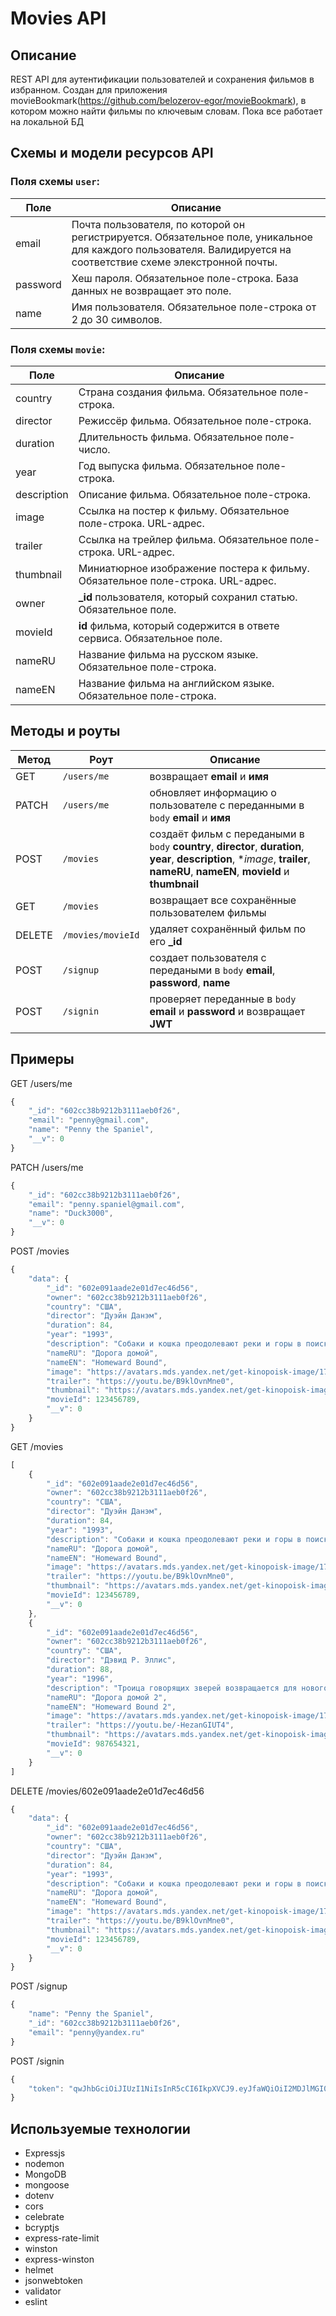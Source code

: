 # Movies API

## Описание

REST API для аутентификации пользователей и сохранения фильмов в избранном. Создан для приложения movieBookmark(https://github.com/belozerov-egor/movieBookmark), в котором можно найти фильмы по ключевым словам. Пока все работает на локальной БД


## Схемы и модели ресурсов API

### Поля схемы `user`:

Поле | Описание
-----|------------
email | Почта пользователя, по которой он регистрируется. Обязательное поле, уникальное для каждого пользователя. Валидируется на соответствие схеме элекстронной почты.
password | Хеш пароля. Обязательное поле-строка. База данных не возвращает это поле.
name | Имя пользователя. Обязательное поле-строка от 2 до 30 символов.

### Поля схемы `movie`:

Поле | Описание
-----|------------
country | Страна создания фильма. Обязательное поле-строка.
director | Режиссёр фильма. Обязательное поле-строка.
duration | Длительность фильма. Обязательное поле-число.
year | Год выпуска фильма. Обязательное поле-строка.
description | Описание фильма. Обязательное поле-строка.
image | Cсылка на постер к фильму. Обязательное поле-строка. URL-адрес.
trailer | Cсылка на трейлер фильма. Обязательное поле-строка. URL-адрес.
thumbnail | Миниатюрное изображение постера к фильму. Обязательное поле-строка. URL-адрес.
owner | **_id** пользователя, который сохранил статью. Обязательное поле.
movieId | **id** фильма, который содержится в ответе сервиса. Обязательное поле.
nameRU | Название фильма на русском языке. Обязательное поле-строка.
nameEN | Название фильма на английском языке. Обязательное поле-строка.

## Методы и роуты

Метод | Роут | Описание
----- |------|---------
GET | `/users/me` | возвращает **email** и **имя**
PATCH | `/users/me` | обновляет информацию о пользователе с переданными в `body` **email** и **имя**
POST | `/movies` | создаёт фильм с передаными в `body` **country**, **director**, **duration**, **year**, **description**, **image*, **trailer**, **nameRU**, **nameEN**, **movieId** и **thumbnail**
GET | `/movies` | возвращает все сохранённые пользователем фильмы
DELETE | `/movies/movieId` | удаляет сохранённый фильм по его **_id**
POST | `/signup` | создает пользователя с передаными в `body` **email**, **password**, **name**
POST | `/signin` | проверяет переданные в `body` **email** и **password** и возвращает **JWT**

## Примеры

GET /users/me

```javascript
{
    "_id": "602cc38b9212b3111aeb0f26",
    "email": "penny@gmail.com",
    "name": "Penny the Spaniel",
    "__v": 0
}
```

PATCH /users/me

```javascript
{
    "_id": "602cc38b9212b3111aeb0f26",
    "email": "penny.spaniel@gmail.com",
    "name": "Duck3000",
    "__v": 0
}
```

POST /movies

```javascript
{
    "data": {
        "_id": "602e091aade2e01d7ec46d56",
        "owner": "602cc38b9212b3111aeb0f26",
        "country": "США",
        "director": "Дуэйн Данэм",
        "duration": 84,
        "year": "1993",
        "description": "Собаки и кошка преодолевают реки и горы в поисках хозяев. История о том, как сближают совместные приключения",
        "nameRU": "Дорога домой",
        "nameEN": "Homeward Bound",
        "image": "https://avatars.mds.yandex.net/get-kinopoisk-image/1704946/d3fe26a7-8626-40ae-a26f-c5729dfaf038/300x450",
        "trailer": "https://youtu.be/B9klOvnMne0",
        "thumbnail": "https://avatars.mds.yandex.net/get-kinopoisk-image/1704946/d3fe26a7-8626-40ae-a26f-c5729dfaf038/300x450",
        "movieId": 123456789,
        "__v": 0
    }
}
```

GET /movies

```javascript
[
    {
        "_id": "602e091aade2e01d7ec46d56",
        "owner": "602cc38b9212b3111aeb0f26",
        "country": "США",
        "director": "Дуэйн Данэм",
        "duration": 84,
        "year": "1993",
        "description": "Собаки и кошка преодолевают реки и горы в поисках хозяев. История о том, как сближают совместные приключения",
        "nameRU": "Дорога домой",
        "nameEN": "Homeward Bound",
        "image": "https://avatars.mds.yandex.net/get-kinopoisk-image/1704946/d3fe26a7-8626-40ae-a26f-c5729dfaf038/300x450",
        "trailer": "https://youtu.be/B9klOvnMne0",
        "thumbnail": "https://avatars.mds.yandex.net/get-kinopoisk-image/1704946/d3fe26a7-8626-40ae-a26f-c5729dfaf038/300x450",
        "movieId": 123456789,
        "__v": 0
    },
    {
        "_id": "602e091aade2e01d7ec46d56",
        "owner": "602cc38b9212b3111aeb0f26",
        "country": "США",
        "director": "Дэвид Р. Эллис",
        "duration": 88,
        "year": "1996",
        "description": "Троица говорящих зверей возвращается для нового приключения! Если раньше им приходилось путешествовать по горам и пустыням, то теперь раздражительный пес Ченс, избалованная кошка Сэсси и очаровательный ретривер Шедоу затерялись в бурлящем Сан — Франциско! С целой сворой знакомых дворняг находчивая троица прокладывает путь через городские джунгли домой, к любимой семье",
        "nameRU": "Дорога домой 2",
        "nameEN": "Homeward Bound 2",
        "image": "https://avatars.mds.yandex.net/get-kinopoisk-image/1777765/3a284533-964f-4637-8168-8d84e6a9ae80/300x450",
        "trailer": "https://youtu.be/-HezanGIUT4",
        "thumbnail": "https://avatars.mds.yandex.net/get-kinopoisk-image/1777765/3a284533-964f-4637-8168-8d84e6a9ae80/300x450",
        "movieId": 987654321,
        "__v": 0
    }
]
```

DELETE /movies/602e091aade2e01d7ec46d56

```javascript
{
    "data": {
        "_id": "602e091aade2e01d7ec46d56",
        "owner": "602cc38b9212b3111aeb0f26",
        "country": "США",
        "director": "Дуэйн Данэм",
        "duration": 84,
        "year": "1993",
        "description": "Собаки и кошка преодолевают реки и горы в поисках хозяев. История о том, как сближают совместные приключения",
        "nameRU": "Дорога домой",
        "nameEN": "Homeward Bound",
        "image": "https://avatars.mds.yandex.net/get-kinopoisk-image/1704946/d3fe26a7-8626-40ae-a26f-c5729dfaf038/300x450",
        "trailer": "https://youtu.be/B9klOvnMne0",
        "thumbnail": "https://avatars.mds.yandex.net/get-kinopoisk-image/1704946/d3fe26a7-8626-40ae-a26f-c5729dfaf038/300x450",
        "movieId": 123456789,
        "__v": 0
    }
}
```

POST /signup

```javascript
{
    "name": "Penny the Spaniel",
    "_id": "602cc38b9212b3111aeb0f26",
    "email": "penny@yandex.ru"
}
```

POST /signin

```javascript
{
    "token": "qwJhbGciOiJIUzI1NiIsInR5cCI6IkpXVCJ9.eyJfaWQiOiI2MDJlMGI0MGFkZTJlMDFkN2VjND.kNTciLCJpYXQiOjEwBTM2MzAzjjEsImV4cCI1MTYxNDIzNTEyMX0.ciMALhlsVPuG0SwzY7isi390LjlBNNZ_9bOizCq8HTs"
}
```

## Используемые технологии 

* Expressjs
* nodemon
* MongoDB
* mongoose
* dotenv
* cors
* celebrate
* bcryptjs
* express-rate-limit
* winston
* express-winston
* helmet
* jsonwebtoken
* validator
* eslint

